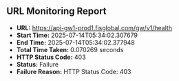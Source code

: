 ## URL Monitoring Report

- **URL:** https://api-gw1-prod1.fisglobal.com/gw/v1/health
- **Start Time:** 2025-07-14T05:34:02.307679
- **End Time:** 2025-07-14T05:34:02.377948
- **Total Time Taken:** 0.070269 seconds
- **HTTP Status Code:** 403
- **Status:** Failure
- **Failure Reason:** HTTP Status Code: 403
